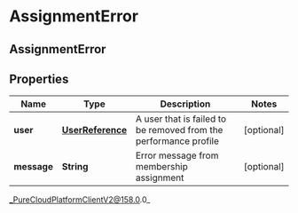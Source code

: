 # AssignmentError

## AssignmentError

## Properties

|Name | Type | Description | Notes|
|------------ | ------------- | ------------- | -------------|
| **user** | [**UserReference**](UserReference) | A user that is failed to be removed from the performance profile | [optional] |
| **message** | **String** | Error message from membership assignment | [optional] |



_PureCloudPlatformClientV2@158.0.0_
